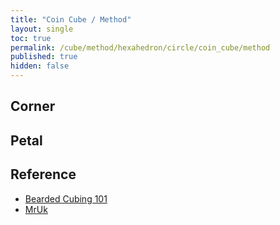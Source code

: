```yaml
---
title: "Coin Cube / Method"
layout: single
toc: true
permalink: /cube/method/hexahedron/circle/coin_cube/method
published: true
hidden: false
---
```


<head>
  <base target="_blank">
</head>



## Corner



## Petal



## Reference

- [Bearded Cubing 101](https://youtu.be/FhW1hwVpGpU)
- [MrUk](https://youtu.be/yaNeIw4C5Uk)